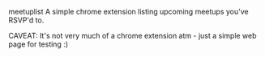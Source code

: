 meetuplist
A simple chrome extension listing upcoming meetups you've RSVP'd to. 

CAVEAT: It's not very much of a chrome extension atm - just a simple web page for testing :)
